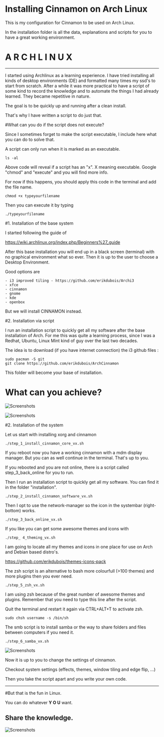 # Installing Cinnamon on Arch Linux

This is my configuration for Cinnamon to be used on Arch Linux.

In the installation folder is all the data, explanations and scripts for you to have a great working environment.


# A R C H L I N U X 
----------------------- 

I started using Archlinux as a learning experience. I have tried installing all kinds of desktop environments (DE) and formatted many times my ssd's to start from scratch. After a while it was more practical to have a script of some kind to record the knowledge and to automate the things I had already learned. They became repetitive in nature.

The goal is to be quickly up and running after a clean install. 

That's why I have written a script to do just that. 


#What can you do if the script does not execute?

Since I sometimes forget to make the script executable, I include here what you can do to solve that.

A script can only run when it is marked as an executable.

	ls -al 

Above code will reveal if a script has an "x". X meaning executable.
Google "chmod" and "execute" and you will find more info.

For now if this happens, you should apply this code in the terminal and add the file name.

	chmod +x typeyourfilename

Then you can execute it by typing

	./typeyourfilename



#1. Installation of the base system

I started following the guide of 

https://wiki.archlinux.org/index.php/Beginners%27_guide

After this base installation you will end up in a black screen (terminal) with no graphical environment what so ever. Then it is up to the user to choose a Desktop Environment.

Good options are

	- i3 improved tiling - https://github.com/erikdubois/Archi3
	- xfce
	- cinnamon
	- gnome
	- kde
	- openbox


But we will install CINNAMON instead.


#2. Installation via script

I run an installation script to quickly  get all my software after the base installation of Arch. For me this was quite a learning process, since I was a Redhat, Ubuntu, Linux Mint kind of guy over the last two decades. 

The idea is to download (if you have internet connection) the i3 github files :

	sudo pacman -S git
	git clone https://github.com/erikdubois/ArchCinnamon

This folder will become your base of installation.


# What can you achieve?



![Screenshots](http://i.imgur.com/B4AmnQR.jpg)


![Screenshots](http://i.imgur.com/txkHk4F.jpg)




#2. Installation of the system


Let us start with installing xorg and cinnamon

	./step_1_install_cinnamon_core_vx.sh

If you reboot now you have a working cinnamon with a mdm display manager.
But you can as well continue in the terminal. That's up to you.

If you rebooted and you are not online, there is a script called step_3_back_online for you to run.




Then I run an installation script to quickly  get all my software. You can find it in the folder "installation".

	./step_2_install_cinnamon_software_vx.sh




Then I opt to use the network-manager so the icon in the systembar (right-bottom) works.

	./step_3_back_online_vx.sh




If you like you can get some awesome themes and icons with 

	./step_ 4_theming_vx.sh

I am going to locate all my themes and icons in one place for use on Arch and Debian based distro's.

https://github.com/erikdubois/themes-icons-pack




The zsh script is an alternative to bash more colourfull (>100 themes) and more plugins then you ever need.

    ./step_5_zsh_vx.sh

I am using zsh because of the great number of awesome themes and plugins. Remember that you need to type this line after the script.

Quit the terminal and restart it again via CTRL+ALT+T to activate zsh.

	sudo chsh username -s /bin/sh




The smb script is to install samba or the way to share folders and files between computers if you need it.

    ./step_6_samba_vx.sh






![Screenshots](http://i.imgur.com/qfgQ9kG.jpg)



Now it is up to you to change the settings of cinnamon.

Checkout system settings (effects, themes, window tiling and edge flip, ...)


Then you take the script apart and you write your own code.

------------------------------------
#But that is the fun in Linux.

You can do whatever <b>Y O U</b> want.

Share the knowledge.
------------------------------------



![Screenshots](http://i.imgur.com/bA488XD.jpg)
